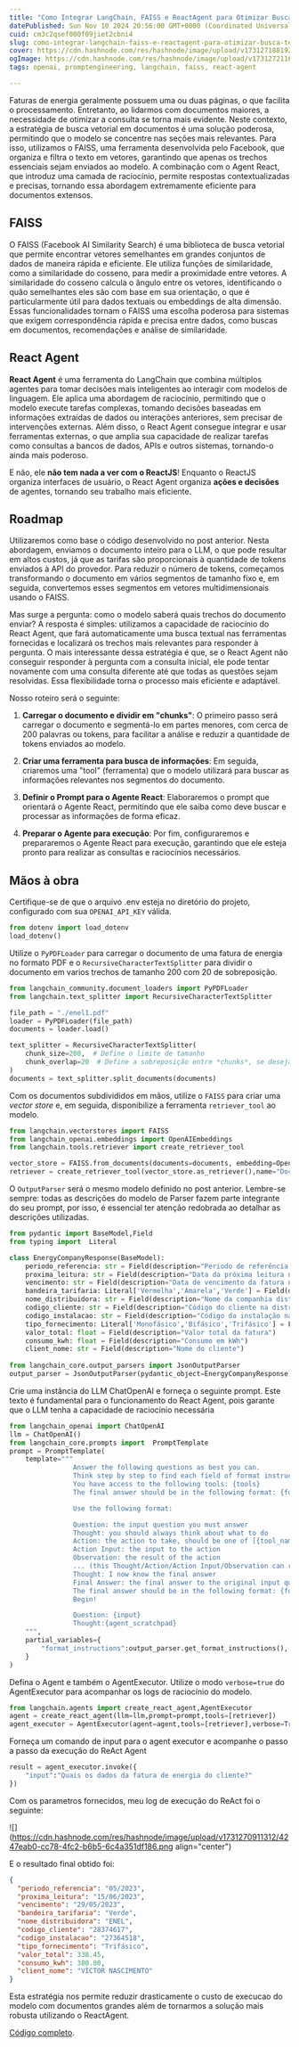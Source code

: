 ```yaml
---
title: "Como Integrar LangChain, FAISS e ReactAgent para Otimizar Busca Textual em LLMs"
datePublished: Sun Nov 10 2024 20:56:00 GMT+0000 (Coordinated Universal Time)
cuid: cm3c2qsef000f09jiet2cbni4
slug: como-integrar-langchain-faiss-e-reactagent-para-otimizar-busca-textual-em-llms
cover: https://cdn.hashnode.com/res/hashnode/image/upload/v1731271881928/8b743364-4904-436d-8b01-038792803e21.png
ogImage: https://cdn.hashnode.com/res/hashnode/image/upload/v1731272116556/a7ce3d6f-aa2f-4668-9690-4b9b938a180d.png
tags: openai, promptengineering, langchain, faiss, react-agent

---
```


Faturas de energia geralmente possuem uma ou duas páginas, o que facilita o processamento. Entretanto, ao lidarmos com documentos maiores, a necessidade de otimizar a consulta se torna mais evidente. Neste contexto, a estratégia de busca vetorial em documentos é uma solução poderosa, permitindo que o modelo se concentre nas seções mais relevantes. Para isso, utilizamos o FAISS, uma ferramenta desenvolvida pelo Facebook, que organiza e filtra o texto em vetores, garantindo que apenas os trechos essenciais sejam enviados ao modelo. A combinação com o Agent React, que introduz uma camada de raciocínio, permite respostas contextualizadas e precisas, tornando essa abordagem extremamente eficiente para documentos extensos.

## FAISS

O FAISS (Facebook AI Similarity Search) é uma biblioteca de busca vetorial que permite encontrar vetores semelhantes em grandes conjuntos de dados de maneira rápida e eficiente. Ele utiliza funções de similaridade, como a similaridade do cosseno, para medir a proximidade entre vetores. A similaridade do cosseno calcula o ângulo entre os vetores, identificando o quão semelhantes eles são com base em sua orientação, o que é particularmente útil para dados textuais ou embeddings de alta dimensão. Essas funcionalidades tornam o FAISS uma escolha poderosa para sistemas que exigem correspondência rápida e precisa entre dados, como buscas em documentos, recomendações e análise de similaridade.

## React Agent

**React Agent** é uma ferramenta do LangChain que combina múltiplos agentes para tomar decisões mais inteligentes ao interagir com modelos de linguagem. Ele aplica uma abordagem de raciocínio, permitindo que o modelo execute tarefas complexas, tomando decisões baseadas em informações extraídas de dados ou interações anteriores, sem precisar de intervenções externas. Além disso, o React Agent consegue integrar e usar ferramentas externas, o que amplia sua capacidade de realizar tarefas como consultas a bancos de dados, APIs e outros sistemas, tornando-o ainda mais poderoso.

E não, ele **não tem nada a ver com o ReactJS**! Enquanto o ReactJS organiza interfaces de usuário, o React Agent organiza **ações e decisões** de agentes, tornando seu trabalho mais eficiente.

## Roadmap

Utilizaremos como base o código desenvolvido no post anterior. Nesta abordagem, enviamos o documento inteiro para o LLM, o que pode resultar em altos custos, já que as tarifas são proporcionais à quantidade de tokens enviados à API do provedor. Para reduzir o número de tokens, começamos transformando o documento em vários segmentos de tamanho fixo e, em seguida, convertemos esses segmentos em vetores multidimensionais usando o FAISS.

Mas surge a pergunta: como o modelo saberá quais trechos do documento enviar? A resposta é simples: utilizamos a capacidade de raciocínio do React Agent, que fará automaticamente uma busca textual nas ferramentas fornecidas e localizará os trechos mais relevantes para responder à pergunta. O mais interessante dessa estratégia é que, se o React Agent não conseguir responder à pergunta com a consulta inicial, ele pode tentar novamente com uma consulta diferente até que todas as questões sejam resolvidas. Essa flexibilidade torna o processo mais eficiente e adaptável.

Nosso roteiro será o seguinte:

1. **Carregar o documento e dividir em "chunks"**: O primeiro passo será carregar o documento e segmentá-lo em partes menores, com cerca de 200 palavras ou tokens, para facilitar a análise e reduzir a quantidade de tokens enviados ao modelo.
    
2. **Criar uma ferramenta para busca de informações**: Em seguida, criaremos uma "tool" (ferramenta) que o modelo utilizará para buscar as informações relevantes nos segmentos do documento.
    
3. **Definir o Prompt para o Agente React**: Elaboraremos o prompt que orientará o Agente React, permitindo que ele saiba como deve buscar e processar as informações de forma eficaz.
    
4. **Preparar o Agente para execução**: Por fim, configuraremos e prepararemos o Agente React para execução, garantindo que ele esteja pronto para realizar as consultas e raciocínios necessários.
    

## Mãos à obra

Certifique-se de que o arquivo .env esteja no diretório do projeto, configurado com sua `OPENAI_API_KEY` válida.

```python
from dotenv import load_dotenv
load_dotenv()
```

Utilize o `PyPDFLoader` para carregar o documento de uma fatura de energia no formato PDF e o `RecursiveCharacterTextSplitter` para dividir o documento em varios trechos de tamanho 200 com 20 de sobreposição.

```python
from langchain_community.document_loaders import PyPDFLoader
from langchain.text_splitter import RecursiveCharacterTextSplitter

file_path = "./enel1.pdf"
loader = PyPDFLoader(file_path)
documents = loader.load()

text_splitter = RecursiveCharacterTextSplitter(
    chunk_size=200,  # Define o limite de tamanho
    chunk_overlap=20  # Define a sobreposição entre *chunks*, se desejado
)
documents = text_splitter.split_documents(documents)
```

Com os documentos subdivididos em mãos, utilize o `FAISS` para criar uma *vector store* e, em seguida, disponibilize a ferramenta `retriever_tool` ao modelo.

```python
from langchain.vectorstores import FAISS
from langchain_openai.embeddings import OpenAIEmbeddings
from langchain.tools.retriever import create_retriever_tool

vector_store = FAISS.from_documents(documents=documents, embedding=OpenAIEmbeddings())
retriever = create_retriever_tool(vector_store.as_retriever(),name="Documento da conta de energia",description="Texto da fatura de energia elétrica do client")
```

O `OutputParser` será o mesmo modelo definido no post anterior. Lembre-se sempre: todas as descrições do modelo de Parser fazem parte integrante do seu prompt, por isso, é essencial ter atenção redobrada ao detalhar as descrições utilizadas.

```python
from pydantic import BaseModel,Field
from typing import  Literal

class EnergyCompanyResponse(BaseModel):
    periodo_referencia: str = Field(description="Periodo de referência da fatura no formato MM/YYYY")
    proxima_leitura: str = Field(description="Data da próxima leitura no formato DD/MM/YYYY")
    vencimento: str = Field(description="Data de vencimento da fatura no formato")
    bandeira_tarifaria: Literal['Vermelha','Amarela','Verde'] = Field(description="Bandeira tarifária da fatura")
    nome_distribuidora: str = Field(description="Nome da companhia distribuidora de energia")
    codigo_cliente: str = Field(description="Código do cliente na distribuidora")
    codigo_instalacao: str = Field(description="Código da instalação na distribuidora")
    tipo_fornecimento: Literal['Monofásico','Bifásico','Trifásico'] = Field(description="Tipo de fornecimento de energia")
    valor_total: float = Field(description="Valor total da fatura")
    consumo_kwh: float = Field(description="Consumo em kWh")
    client_nome: str = Field(description="Nome do cliente")
    
from langchain_core.output_parsers import JsonOutputParser
output_parser = JsonOutputParser(pydantic_object=EnergyCompanyResponse)
```

Crie uma instância do LLM ChatOpenAI e forneça o seguinte prompt. Este texto é fundamental para o funcionamento do React Agent, pois garante que o LLM tenha a capacidade de raciocínio necessária

```python
from langchain_openai import ChatOpenAI
llm = ChatOpenAI()
from langchain_core.prompts import  PromptTemplate
prompt = PromptTemplate(
    template="""
                Answer the following questions as best you can. 
                Think step by step to find each field of format instructions.
                You have access to the following tools: {tools}
                The final answer should be in the following format: {format_instructions}

                Use the following format:

                Question: the input question you must answer
                Thought: you should always think about what to do
                Action: the action to take, should be one of [{tool_names}]
                Action Input: the input to the action
                Observation: the result of the action
                ... (this Thought/Action/Action Input/Observation can repeat N times)
                Thought: I now know the final answer
                Final Answer: the final answer to the original input question
                The final answer should be in the following format: {format_instructions}
                Begin!

                Question: {input}
                Thought:{agent_scratchpad}
    """,
    partial_variables={
        "format_instructions":output_parser.get_format_instructions(),
    }
)
```

Defina o Agent e também o AgentExecutor. Utilize o modo `verbose=true` do AgentExecutor para acompanhar os logs de raciocínio do modelo.

```python
from langchain.agents import create_react_agent,AgentExecutor
agent = create_react_agent(llm=llm,prompt=prompt,tools=[retriever])
agent_executor = AgentExecutor(agent=agent,tools=[retriever],verbose=True,handle_parsing_errors=True)
```

Forneça um comando de input para o agent executor e acompanhe o passo a passo da execução do ReAct Agent

```python
result = agent_executor.invoke({
    "input":"Quais os dados da fatura de energia do cliente?"
})
```

Com os parametros fornecidos, meu log de execução do ReAct foi o seguinte:

![](https://cdn.hashnode.com/res/hashnode/image/upload/v1731270911312/4247eab0-cc78-4fc2-b6b5-6c4a351df186.png align="center")

E o resultado final obtido foi:

```json
{
  "periodo_referencia": "05/2023",
  "proxima_leitura": "15/06/2023",
  "vencimento": "29/05/2023",
  "bandeira_tarifaria": "Verde",
  "nome_distribuidora": "ENEL",
  "codigo_cliente": "28374617",
  "codigo_instalacao": "27364518",
  "tipo_fornecimento": "Trifásico",
  "valor_total": 338.45,
  "consumo_kwh": 380.00,
  "client_nome": "VICTOR NASCIMENTO"
}
```

Esta estratégia nos permite reduzir drasticamente o custo de execucao do modelo com documentos grandes além de tornarmos a solução mais robusta utilizando o ReactAgent.

[Código completo](https://github.com/vanascimento/blog/tree/main/genai-faiss-reactagent).